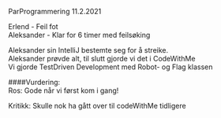 ParProgrammering 11.2.2021

Erlend - Feil fot  
Aleksander - Klar for 6 timer med feilsøking


Aleksander sin IntelliJ bestemte seg for å streike.  
Aleksander prøvde alt, til slutt gjorde vi det i CodeWithMe  
Vi gjorde TestDriven Development med Robot- og Flag klassen  

####Vurdering:  
Ros: Gode når vi først kom i gang!

Kritikk: Skulle nok ha gått over til codeWithMe tidligere